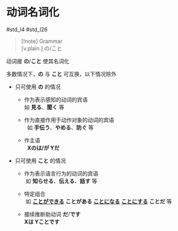 # 动词名词化  

 #std_l4 #std_l26  

> [!note] Grammar  
> [v.plain.] の/こと  

动词接 **の**/**こと** 使其名词化  

多数情况下，**の** 与 **こと** 可互换，以下情况除外  

- 只可使用 **の** 的情况  
  - 作为表示感知的动词的宾语  
  如 **見る**、**聞く** 等  

  - 作为直接作用于动作对象的动词的宾语  
  如 **手伝う**、**やめる**、**防ぐ** 等  

  - 作主语  
  **Xのは/が Yだ**  

- 只可使用 **こと** 的情况  
  - 作为表示语言行为的动词的宾语  
  如 **知らせる**、**伝える**、**話す** 等  

  - 特定组合  
  如 [**ことができる**](../9.sentence_pattern/できる.md#表示允许) **ことがある** [**ことになる**](../9.sentence_pattern/になる.md#表示意志) [**ことにする**](../9.sentence_pattern/にする.md#表示意志) **ことだ** 等  

  - 接续推断助动词 **だ**/**です**  
   **Xは Yことです**  
